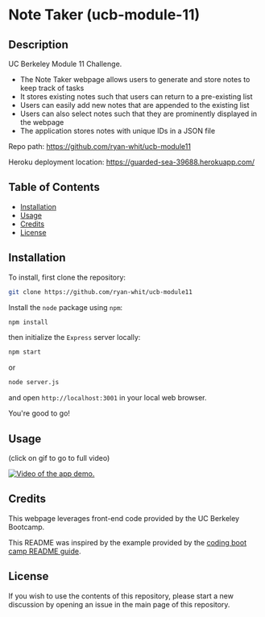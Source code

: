 # Note Taker (ucb-module-11)

## Description

UC Berkeley Module 11 Challenge.

- The Note Taker webpage allows users to generate and store notes to keep track of tasks
- It stores existing notes such that users can return to a pre-existing list
- Users can easily add new notes that are appended to the existing list
- Users can also select notes such that they are prominently displayed in the webpage
- The application stores notes with unique IDs in a JSON file

Repo path: https://github.com/ryan-whit/ucb-module11

Heroku deployment location: https://guarded-sea-39688.herokuapp.com/

## Table of Contents

- [Installation](#installation)
- [Usage](#usage)
- [Credits](#credits)
- [License](#license)

## Installation

To install, first clone the repository:

```bash
git clone https://github.com/ryan-whit/ucb-module11
```

Install the `node` package using `npm`:

```bash
npm install
```

then initialize the `Express` server locally:

```bash
npm start
```
or
```bash
node server.js
```

and open `http://localhost:3001` in your local web browser.

You're good to go!

## Usage

(click on gif to go to full video)

[![Video of the app demo.](./data/app_demo.gif)](https://drive.google.com/file/d/1ZhuCKv8VWsmXe97hchflVdeYlKNdR6lP/view?usp=sharing)

## Credits

This webpage leverages front-end code provided by the UC Berkeley Bootcamp.

This README was inspired by the example provided by the [coding boot camp README guide][1].

[1]: https://coding-boot-camp.github.io/full-stack/github/professional-readme-guide

## License

If you wish to use the contents of this repository, please start a new discussion by opening an issue in the main page of this repository.
